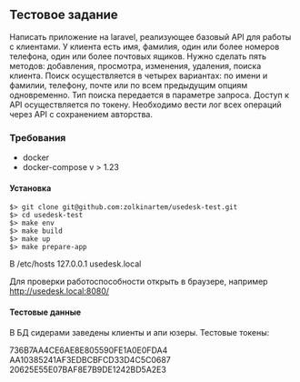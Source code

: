## Тестовое задание

Написать приложение на laravel, реализующее базовый API для работы с клиентами. 
У клиента есть имя, фамилия, один или более номеров телефона, один или более почтовых ящиков. 
Нужно сделать пять методов: добавления, просмотра, изменения, удаления, поиска клиента. 
Поиск осуществляется в четырех вариантах: по имени и фамилии, телефону, почте или по всем предыдущим 
опциям одновременно. Тип поиска передается в параметре запроса. Доступ к API осуществляется по токену. 
Необходимо вести лог всех операций через API с сохранением авторства.

### Требования

-   docker
-   docker-compose v > 1.23

#### Установка

```shell script
$> git clone git@github.com:zolkinartem/usedesk-test.git
$> cd usedesk-test
$> make env
$> make build
$> make up
$> make prepare-app
```

В /etc/hosts 127.0.0.1 usedesk.local

Для проверки работоспособности открыть в браузере, например http://usedesk.local:8080/

#### Тестовые данные

В БД сидерами заведены клиенты и апи юзеры. Тестовые токены:

736B7AA4CE6AE8E805590FE1A0E0FDA4
AA10385241AF3EDBCBFCD33D4C5C0687
20625E55E07BAF8E7B9DE1242BD5A2E3

